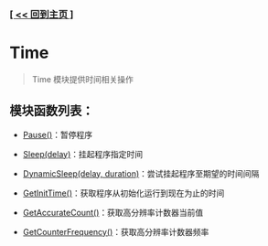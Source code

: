 ### [[ << 回到主页 ]](../README.md)

# Time

> Time 模块提供时间相关操作

## 模块函数列表：

+ [Pause()](_Pause_.md)：暂停程序

+ [Sleep(delay)](_Sleep_.md)：挂起程序指定时间

+ [DynamicSleep(delay, duration)](_DynamicSleep_.md)：尝试挂起程序至期望的时间间隔

+ [GetInitTime()](_GetInitTime_.md)：获取程序从初始化运行到现在为止的时间

+ [GetAccurateCount()](_GetAccurateCount_.md)：获取高分辨率计数器当前值

+ [GetCounterFrequency()](_GetCounterFrequency_.md)：获取高分辨率计数器频率

